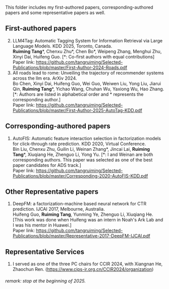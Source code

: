 This folder includes my first-authored papers, corresponding-authored papers and some representative papers as well.
## First-authored papers
2. LLM4Tag: Automatic Tagging System for  Information Retrieval via Large Language Models. KDD 2025, Toronto, Canada. <br>
   **Ruiming Tang***, Chenxu Zhu*, Chen Bo*, Weipeng Zhang, Menghui Zhu, Xinyi Dai, Huifeng Guo. [*: Co-first authors with equal contributions]<br>
   Paper link: https://github.com/tangruiming/Selected-Publications/blob/master/First-Author-2024-Roads.pdf
1. All roads lead to rome: Unveiling the trajectory of recommender systems across the llm era. ArXiv 2024. <br>
   Bo Chen, Xinyi Dai, Huifeng Guo, Wei Guo, Weiwen Liu, Yong Liu, Jiarui Qin, **Ruiming Tang***, Yichao Wang, Chuhan Wu, Yaxiong Wu, Hao Zhang. [*: Authors are listed in alphabetical order and * represents the corresponding author.] <br>
   Paper link: https://github.com/tangruiming/Selected-Publications/blob/master/First-Author-2025-AutoTag-KDD.pdf


## Corresponding-authored papers
1. AutoFIS: Automatic feature interaction selection in factorization models for click-through rate prediction. KDD 2020, Virtual Conference. <br>
   Bin Liu, Chenxu Zhu, Guilin Li, Weinan Zhang*, Jincai Lai, **Ruiming Tang***, Xiuqiang He, Zhenguo Li, Yong Yu. [*: I and Weinan are both corresponding authors. This paper was selected as one of the best paper candidates for ADS track.] <br>
   Paper link: https://github.com/tangruiming/Selected-Publications/blob/master/Corresponding-2020-AutoFIS-KDD.pdf


## Other Representative papers
1. DeepFM: a factorization-machine based neural network for CTR prediction. IJCAI 2017, Melbourne, Australia. <br>
   Huifeng Guo, **Ruiming Tang**, Yunming Ye, Zhenguo Li, Xiuqiang He. [This work was done when Huifeng was an intern in Noah's Ark Lab and I was his mentor in Huawei.] <br>
   Paper link: https://github.com/tangruiming/Selected-Publications/blob/master/Representative-2017-DeepFM-IJCAI.pdf

## Representative Services
1. I served as one of the three PC chairs for CCIR 2024, with Xiangnan He, Zhaochun Ren. (https://www.cips-ir.org.cn/CCIR2024/organization)





###### remark: stop at the beginning of 2025.
